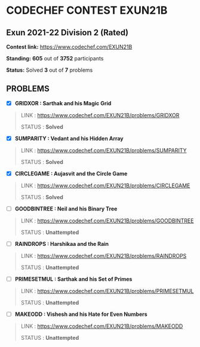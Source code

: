 # CODECHEF CONTEST EXUN21B

## Exun 2021-22 Division 2 (Rated)

**Contest link:** https://www.codechef.com/EXUN21B

**Standing:** **605** out of **3752** participants

**Status:** Solved **3** out of **7** problems

## PROBLEMS

- [x] **GRIDXOR : Sarthak and his Magic Grid**

> LINK : https://www.codechef.com/EXUN21B/problems/GRIDXOR
>
>STATUS : **Solved**

- [x] **SUMPARITY : Vedant and his Hidden Array**

> LINK : https://www.codechef.com/EXUN21B/problems/SUMPARITY
>
>STATUS : **Solved**

- [x] **CIRCLEGAME : Aujasvit and the Circle Game**

> LINK : https://www.codechef.com/EXUN21B/problems/CIRCLEGAME
>
>STATUS : **Solved**

- [ ] **GOODBINTREE : Neil and his Binary Tree**

> LINK : https://www.codechef.com/EXUN21B/problems/GOODBINTREE
>
>STATUS : **Unattempted**

- [ ] **RAINDROPS : Harshikaa and the Rain**

> LINK : https://www.codechef.com/EXUN21B/problems/RAINDROPS
>
>STATUS : **Unattempted**

- [ ] **PRIMESETMUL : Sarthak and his Set of Primes**

> LINK : https://www.codechef.com/EXUN21B/problems/PRIMESETMUL
>
>STATUS : **Unattempted**

- [ ] **MAKEODD : Vishesh and his Hate for Even Numbers**

> LINK : https://www.codechef.com/EXUN21B/problems/MAKEODD
>
>STATUS : **Unattempted**

